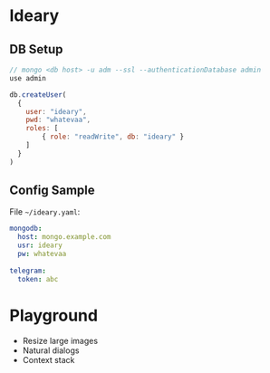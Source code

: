 # Ideary

## DB Setup

```javascript
// mongo <db host> -u adm --ssl --authenticationDatabase admin
use admin

db.createUser(
  {
    user: "ideary",
    pwd: "whatevaa",
    roles: [ 
        { role: "readWrite", db: "ideary" }
    ]
  }
)
```

## Config Sample
File `~/ideary.yaml`:
```yaml
mongodb: 
  host: mongo.example.com
  usr: ideary
  pw: whatevaa
  
telegram: 
  token: abc
```



# Playground
* Resize large images
* Natural dialogs
* Context stack
